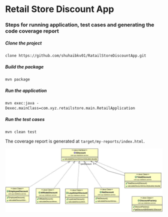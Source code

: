 Retail Store Discount App
=================================================

### Steps for running application, test cases and generating the code coverage report

##### Clone the project
    clone https://github.com/shuhaibkv01/RatailStoreDiscountApp.git
  
    
##### Build the package
    mvn package
##### Run the application
    mvn exec:java -Dexec.mainClass=com.xyz.retailstore.main.RetailApplication
##### Run the test cases
    mvn clean test
    
    

The coverage report is generated at `target/my-reports/index.html`.

![result](https://github.com/shuhaibkv01/RatailStoreDiscountApp/blob/master/class_diagram.jpg?raw=true)
